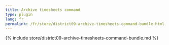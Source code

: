 ```yaml
---
title: Archive timesheets command
type: plugin
lang: fr
permalink: /fr/store/district09-archive-timesheets-command-bundle.html
---
```


{% include store/district09-archive-timesheets-command-bundle.md %}
